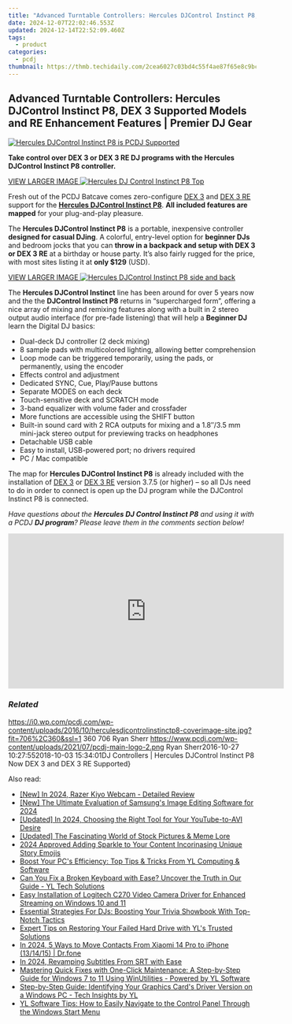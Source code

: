 ```yaml
---
title: "Advanced Turntable Controllers: Hercules DJControl Instinct P8, DEX 3 Supported Models and RE Enhancement Features | Premier DJ Gear"
date: 2024-12-07T22:02:46.553Z
updated: 2024-12-14T22:52:09.460Z
tags:
  - product
categories:
  - pcdj
thumbnail: https://thmb.techidaily.com/2cea6027c03bd4c55f4ae87f65e8c9bc1f9246426c62a6f89484db17077fafde.jpg
---
```


## Advanced Turntable Controllers: Hercules DJControl Instinct P8, DEX 3 Supported Models and RE Enhancement Features | Premier DJ Gear

[![Hercules DJControl Instinct P8 is PCDJ Supported](https://i0.wp.com/pcdj.com/wp-content/uploads/2016/10/herculesdjcontrolinstinctp8-coverimage-site.jpg?resize=706%2C321&ssl=1)](https://i0.wp.com/pcdj.com/wp-content/uploads/2016/10/herculesdjcontrolinstinctp8-coverimage-site.jpg?fit=706%2C360&ssl=1 "Hercules DJControl Instinct P8 is PCDJ Supported")

**Take control over DEX 3 or DEX 3 RE DJ programs with the Hercules DJControl Instinct P8 controller.**

[VIEW LARGER IMAGE ![Hercules DJ Control Instinct P8 Top](https://i2.wp.com/pcdj.com/wp-content/uploads/2016/10/Hercules-Instinct-P8-Main-1204x642.jpg?fit=300%2C160&ssl=1 "Hercules DJ Control Instinct P8 Top")](https://i2.wp.com/pcdj.com/wp-content/uploads/2016/10/Hercules-Instinct-P8-Main-1204x642.jpg?fit=1030%2C549&ssl=1)

Fresh out of the PCDJ Batcave comes zero-configure [DEX 3](https://tools.techidaily.com/pcdj/products/) and [DEX 3 RE](https://tools.techidaily.com/pcdj/products/) support for the **[Hercules DJControl Instinct P8](https://www.hercules.com/us/leisure-controllers/bdd/p/261/djcontrol-instinct-p8/)**. **All included features are mapped** for your plug-and-play pleasure.

The **Hercules DJControl Instinct P8** is a portable, inexpensive controller **designed for casual DJing**. A colorful, entry-level option for **beginner DJs** and bedroom jocks that you can **throw in a backpack and setup with DEX 3 or DEX 3 RE** at a birthday or house party. It’s also fairly rugged for the price, with most sites listing it at **only $129** (USD).

[VIEW LARGER IMAGE ![Hercules DJControl Instinct P8 side and back](https://i1.wp.com/pcdj.com/wp-content/uploads/2016/10/Hercules-P8-Sides.jpg?fit=300%2C160&ssl=1 "Hercules DJControl Instinct P8 side and back")](https://i1.wp.com/pcdj.com/wp-content/uploads/2016/10/Hercules-P8-Sides.jpg?fit=1030%2C549&ssl=1)

The **Hercules DJControl Instinct** line has been around for over 5 years now and the the **DJControl Instinct P8** returns in “supercharged form”, offering a nice array of mixing and remixing features along with a built in 2 stereo output audio interface (for pre-fade listening) that will help a **Beginner DJ** learn the Digital DJ basics:

* Dual-deck DJ controller (2 deck mixing)
* 8 sample pads with multicolored lighting, allowing better comprehension
* Loop mode can be triggered temporarily, using the pads, or permanently, using the encoder
* Effects control and adjustment
* Dedicated SYNC, Cue, Play/Pause buttons
* Separate MODES on each deck
* Touch-sensitive deck and SCRATCH mode
* 3-band equalizer with volume fader and crossfader
* More functions are accessible using the SHIFT button
* Built-in sound card with 2 RCA outputs for mixing and a 1.8″/3.5 mm mini-jack stereo output for previewing tracks on headphones
* Detachable USB cable
* Easy to install, USB-powered port; no drivers required
* PC / Mac compatible

The map for **Hercules DJControl Instinct P8** is already included with the installation of [DEX 3](https://tools.techidaily.com/pcdj/products/) or [DEX 3 RE](https://tools.techidaily.com/pcdj/products/) version 3.7.5 (or higher) – so all DJs need to do in order to connect is open up the DJ program while the DJControl Instinct P8 is connected.

_Have questions about the **Hercules DJ Control Instinct P8** and using it with a PCDJ **DJ program**? Please leave them in the comments section below!_

<!-- affiliate ads begin -->
<iframe width="560" height="315" src="https://www.youtube.com/embed/rdNq2Sp031s?si=3FcJa3dQLraUDHKv" title="YouTube video player" frameborder="0" allow="accelerometer; autoplay; clipboard-write; encrypted-media; gyroscope; picture-in-picture; web-share" referrerpolicy="strict-origin-when-cross-origin" allowfullscreen></iframe>
<!-- affiliate ads end -->

### _Related_

https://i0.wp.com/pcdj.com/wp-content/uploads/2016/10/herculesdjcontrolinstinctp8-coverimage-site.jpg?fit=706%2C360&ssl=1 360 706 Ryan Sherr https://www.pcdj.com/wp-content/uploads/2021/07/pcdj-main-logo-2.png Ryan Sherr2016-10-27 10:27:552018-10-03 15:34:01DJ Controllers | Hercules DJControl Instinct P8 Now DEX 3 and DEX 3 RE Supported}

<ins class="adsbygoogle"
     style="display:block"
     data-ad-format="autorelaxed"
     data-ad-client="ca-pub-7571918770474297"
     data-ad-slot="1223367746"></ins>

<ins class="adsbygoogle"
     style="display:block"
     data-ad-client="ca-pub-7571918770474297"
     data-ad-slot="8358498916"
     data-ad-format="auto"
     data-full-width-responsive="true"></ins>

<span class="atpl-alsoreadstyle">Also read:</span>
<div><ul>
<li><a href="https://desktop-recording.techidaily.com/new-in-2024-razer-kiyo-webcam-detailed-review/"><u>[New] In 2024, Razer Kiyo Webcam - Detailed Review</u></a></li>
<li><a href="https://fox-helps.techidaily.com/new-the-ultimate-evaluation-of-samsungs-image-editing-software-for-2024/"><u>[New] The Ultimate Evaluation of Samsung's Image Editing Software for 2024</u></a></li>
<li><a href="https://facebook-video-footage.techidaily.com/updated-in-2024-choosing-the-right-tool-for-your-youtube-to-avi-desire/"><u>[Updated] In 2024, Choosing the Right Tool for Your YouTube-to-AVI Desire</u></a></li>
<li><a href="https://fox-friendly.techidaily.com/updated-the-fascinating-world-of-stock-pictures-and-meme-lore/"><u>[Updated] The Fascinating World of Stock Pictures & Meme Lore</u></a></li>
<li><a href="https://instagram-video-files.techidaily.com/2024-approved-adding-sparkle-to-your-content-incorinasing-unique-story-emojis/"><u>2024 Approved Adding Sparkle to Your Content Incorinasing Unique Story Emojis</u></a></li>
<li><a href="https://win-updates.techidaily.com/boost-your-pcs-efficiency-top-tips-and-tricks-from-yl-computing-and-software/"><u>Boost Your PC's Efficiency: Top Tips & Tricks From YL Computing & Software</u></a></li>
<li><a href="https://win-updates.techidaily.com/can-you-fix-a-broken-keyboard-with-ease-uncover-the-truth-in-our-guide-yl-tech-solutions/"><u>Can You Fix a Broken Keyboard with Ease? Uncover the Truth in Our Guide - YL Tech Solutions</u></a></li>
<li><a href="https://driver-download.techidaily.com/easy-installation-of-logitech-c270-video-camera-driver-for-enhanced-streaming-on-windows-10-and-11/"><u>Easy Installation of Logitech C270 Video Camera Driver for Enhanced Streaming on Windows 10 and 11</u></a></li>
<li><a href="https://win-updates.techidaily.com/essential-strategies-for-djs-boosting-your-trivia-showbook-with-top-notch-tactics/"><u>Essential Strategies For DJs: Boosting Your Trivia Showbook With Top-Notch Tactics</u></a></li>
<li><a href="https://win-updates.techidaily.com/expert-tips-on-restoring-your-failed-hard-drive-with-yls-trusted-solutions/"><u>Expert Tips on Restoring Your Failed Hard Drive with YL's Trusted Solutions</u></a></li>
<li><a href="https://android-transfer.techidaily.com/in-2024-5-ways-to-move-contacts-from-xiaomi-14-pro-to-iphone-131415-drfone-by-drfone-transfer-from-android-transfer-from-android/"><u>In 2024, 5 Ways to Move Contacts From Xiaomi 14 Pro to iPhone (13/14/15) | Dr.fone</u></a></li>
<li><a href="https://extra-skills.techidaily.com/in-2024-revamping-subtitles-from-srt-with-ease/"><u>In 2024, Revamping Subtitles From SRT with Ease</u></a></li>
<li><a href="https://win-updates.techidaily.com/mastering-quick-fixes-with-one-click-maintenance-a-step-by-step-guide-for-windows-7-to-11-using-winutilities-powered-by-yl-software/"><u>Mastering Quick Fixes with One-Click Maintenance: A Step-by-Step Guide for Windows 7 to 11 Using WinUtilities - Powered by YL Software</u></a></li>
<li><a href="https://win-updates.techidaily.com/step-by-step-guide-identifying-your-graphics-cards-driver-version-on-a-windows-pc-tech-insights-by-yl/"><u>Step-by-Step Guide: Identifying Your Graphics Card's Driver Version on a Windows PC - Tech Insights by YL</u></a></li>
<li><a href="https://win-updates.techidaily.com/yl-software-tips-how-to-easily-navigate-to-the-control-panel-through-the-windows-start-menu/"><u>YL Software Tips: How to Easily Navigate to the Control Panel Through the Windows Start Menu</u></a></li>
</ul></div>

